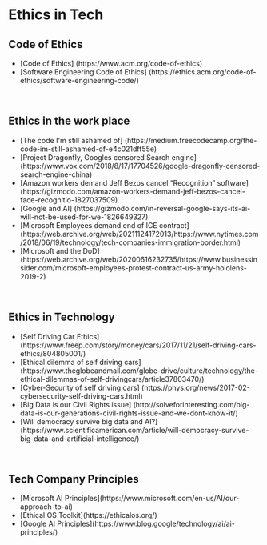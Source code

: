 # Ethics in Tech

## Code of Ethics
<ul>
  <li>[Code of Ethics] (https://www.acm.org/code-of-ethics)</li>
  <li>[Software Engineering Code of Ethics] (https://ethics.acm.org/code-of-ethics/software-engineering-code/)</li>
</ul>  

<br>

## Ethics in the work place

<ul>
  <li>[The code I'm still ashamed of] (https://medium.freecodecamp.org/the-code-im-still-ashamed-of-e4c021dff55e)</li>
  <li>[Project Dragonfly, Googles censored Search engine] (https://www.vox.com/2018/8/17/17704526/google-dragonfly-censored-search-engine-china)</li>
  <li>[Amazon workers demand Jeff Bezos cancel “Recognition” software] (https://gizmodo.com/amazon-workers-demand-jeff-bezos-cancel-face-recognitio-1827037509)</li>
  <li>[Google and AI] (https://gizmodo.com/in-reversal-google-says-its-ai-will-not-be-used-for-we-1826649327)</li>
  <li>[Microsoft Employees demand end of ICE contract] (https://web.archive.org/web/20211124172013/https://www.nytimes.com/2018/06/19/technology/tech-companies-immigration-border.html)</li>
  <li>[Microsoft and the DoD] (https://web.archive.org/web/20200616232735/https://www.businessinsider.com/microsoft-employees-protest-contract-us-army-hololens-2019-2)</li>
</ul>  

<br>

## Ethics in Technology

<ul>
  <li>[Self Driving Car Ethics] (https://www.freep.com/story/money/cars/2017/11/21/self-driving-cars-ethics/804805001/)</li>
  <li>[Ethical dilemma of self driving cars] (https://www.theglobeandmail.com/globe-drive/culture/technology/the-ethical-dilemmas-of-self-drivingcars/article37803470/)</li>
  <li>[Cyber-Security of self driving cars] (https://phys.org/news/2017-02-cybersecurity-self-driving-cars.html)</li>
  <li>[Big Data is our Civil Rights issue] (http://solveforinteresting.com/big-data-is-our-generations-civil-rights-issue-and-we-dont-know-it/)</li>
  <li>[Will democracy survive big data and AI?] (https://www.scientificamerican.com/article/will-democracy-survive-big-data-and-artificial-intelligence/)</li>
</ul>

<br>

## Tech Company Principles

<ul>
  <li>[Microsoft AI Principles](https://www.microsoft.com/en-us/AI/our-approach-to-ai)</li>
  <li>[Ethical OS Toolkit](https://ethicalos.org/)</li>
  <li>[Google AI Principles](https://www.blog.google/technology/ai/ai-principles/)</li>
</ul>  
